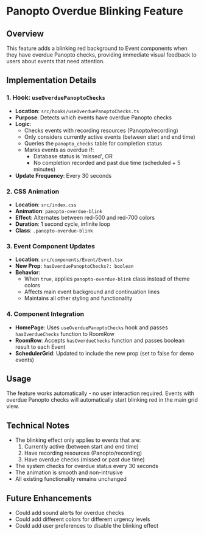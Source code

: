 # Panopto Overdue Blinking Feature

## Overview
This feature adds a blinking red background to Event components when they have overdue Panopto checks, providing immediate visual feedback to users about events that need attention.

## Implementation Details

### 1. Hook: `useOverduePanoptoChecks`
- **Location**: `src/hooks/useOverduePanoptoChecks.ts`
- **Purpose**: Detects which events have overdue Panopto checks
- **Logic**:
  - Checks events with recording resources (Panopto/recording)
  - Only considers currently active events (between start and end time)
  - Queries the `panopto_checks` table for completion status
  - Marks events as overdue if:
    - Database status is 'missed', OR
    - No completion recorded and past due time (scheduled + 5 minutes)
- **Update Frequency**: Every 30 seconds

### 2. CSS Animation
- **Location**: `src/index.css`
- **Animation**: `panopto-overdue-blink`
- **Effect**: Alternates between red-500 and red-700 colors
- **Duration**: 1 second cycle, infinite loop
- **Class**: `.panopto-overdue-blink`

### 3. Event Component Updates
- **Location**: `src/components/Event/Event.tsx`
- **New Prop**: `hasOverduePanoptoChecks?: boolean`
- **Behavior**: 
  - When `true`, applies `panopto-overdue-blink` class instead of theme colors
  - Affects main event background and continuation lines
  - Maintains all other styling and functionality

### 4. Component Integration
- **HomePage**: Uses `useOverduePanoptoChecks` hook and passes `hasOverdueChecks` function to RoomRow
- **RoomRow**: Accepts `hasOverdueChecks` function and passes boolean result to each Event
- **SchedulerGrid**: Updated to include the new prop (set to false for demo events)

## Usage
The feature works automatically - no user interaction required. Events with overdue Panopto checks will automatically start blinking red in the main grid view.

## Technical Notes
- The blinking effect only applies to events that are:
  1. Currently active (between start and end time)
  2. Have recording resources (Panopto/recording)
  3. Have overdue checks (missed or past due time)
- The system checks for overdue status every 30 seconds
- The animation is smooth and non-intrusive
- All existing functionality remains unchanged

## Future Enhancements
- Could add sound alerts for overdue checks
- Could add different colors for different urgency levels
- Could add user preferences to disable the blinking effect
